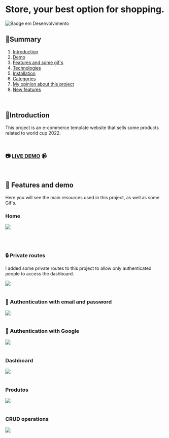 # Store, your best option for shopping.

![Badge em Desenvolvimento](http://img.shields.io/static/v1?label=STATUS&message=FINISHED&color=GREEN&style=for-the-badge)

## :bookmark_tabs:Summary

1. [Introduction](#Introduction)
2. [Demo](#live-demo)
3. [Features and some gif's ](#features-and-demo)
4. [Technologies](#Technologies)
5. [Installation](#Installation)
6. [Categories](#categories)
7. [My opinion about this project](#opinion)
8. [New features](#new-features)


<div id="Introduction">
</br>

## :page_facing_up:Introduction
This project is an e-commerce template website that sells some products related to world cup 2022.

</div>
</br>

<div id="live-demo">


### :camera: [LIVE DEMO](https://bumahouse-dashboard.vercel.app/) :video_camera:
</div>
</br>


<div id="features-and-demo">

## :checkered_flag: Features and demo
Here you will see the main resources used in this project, as well as some Gif's.
### Home
<img src="./src/gitHub/home.gif">

<br/><br/>

### :lock: Private routes
I added some private routes to this project to allow only authenticated people to access the dashboard.

<img src="./src/gitHub/privateRoutes.gif">
<br/><br/>

### :closed_lock_with_key: Authentication with email and password 
<img src="./src/gitHub/AuthEmailAndPassword.gif">
<br/><br/>

### :lock_with_ink_pen: Authentication with Google 
<img src="./src/gitHub/AuthWithGoogle.gif">
<br/><br/>

### Dashboard 
<img src="./src/gitHub/Dashboard.gif">
<br/><br/>

### Produtos 
<img src="./src/gitHub/produtos.gif">
<br/><br/>

### CRUD operations 
<img src="./src/gitHub/adicionarProduto_CRUD.gif">
<br/><br/>
</div>
